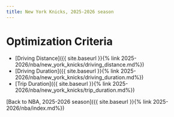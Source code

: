 ```yaml
---
title: New York Knicks, 2025-2026 season
---
```


# Optimization Criteria
- [Driving Distance]({{ site.baseurl }}{% link 2025-2026/nba/new_york_knicks/driving_distance.md%})
- [Driving Duration]({{ site.baseurl }}{% link 2025-2026/nba/new_york_knicks/driving_duration.md%})
- [Trip Duration]({{ site.baseurl }}{% link 2025-2026/nba/new_york_knicks/trip_duration.md%})

[Back to NBA, 2025-2026 season]({{ site.baseurl }}{% link 2025-2026/nba/index.md%})
